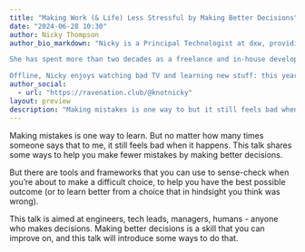 ```yaml
---
title: "Making Work (& Life) Less Stressful by Making Better Decisions"
date: "2024-06-28 10:30"
author: Nicky Thompson
author_bio_markdown: "Nicky is a Principal Technologist at dxw, providing technical leadership and support to the Technology Team and dxw's clients.

She has spent more than two decades as a freelance and in-house developer, delivering successful projects for clients ranging from global banks and major publishing houses to indie storytelling agencies. She’s worked with designers all over the world, making beautiful websites that work for everyone.

Offline, Nicky enjoys watching bad TV and learning new stuff: this year it's a serious sewing/dressmaking habit."
author_social:
  - url: "https://ravenation.club/@knotnicky"
layout: preview
description: "Making mistakes is one way to but it still feels bad when it happens."
---
```


Making mistakes is one way to learn. But no matter how many times someone says that to me, it still feels bad when it happens. This talk shares some ways to help you make fewer mistakes by making better decisions.

But there are tools and frameworks that you can use to sense-check when you’re about to make a difficult choice, to help you have the best possible outcome (or to learn better from a choice that in hindsight you think was wrong).

This talk is aimed at engineers, tech leads, managers, humans - anyone who makes decisions. Making better decisions is a skill that you can improve on, and this talk will introduce some ways to do that.
